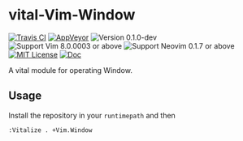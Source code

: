 vital-Vim-Window
==============================================================================
[![Travis CI](https://img.shields.io/travis/lambdalisue/vital-Vim-Window/master.svg?style=flat-square&label=Travis%20CI)](https://travis-ci.org/lambdalisue/vital-Vim-Window)
[![AppVeyor](https://img.shields.io/appveyor/ci/lambdalisue/vital-Vim-Window/master.svg?style=flat-square&label=AppVeyor)](https://ci.appveyor.com/project/lambdalisue/vital-Vim-Window/branch/master)
![Version 0.1.0-dev](https://img.shields.io/badge/version-0.1.0--dev-yellow.svg?style=flat-square)
![Support Vim 8.0.0003 or above](https://img.shields.io/badge/support-Vim%208.0.0003%20or%20above-yellowgreen.svg?style=flat-square)
![Support Neovim 0.1.7 or above](https://img.shields.io/badge/support-Neovim%200.1.7%20or%20above-yellowgreen.svg?style=flat-square)
[![MIT License](https://img.shields.io/badge/license-MIT-blue.svg?style=flat-square)](LICENSE.md)
[![Doc](https://img.shields.io/badge/doc-%3Ah%20Vim.Window-orange.svg?style=flat-square)](doc/Vital/Vim/Window.txt)

A vital module for operating Window.

Usage
-------------------------------------------------------------------------------

Install the repository in your `runtimepath` and then

```vim
:Vitalize . +Vim.Window
```
